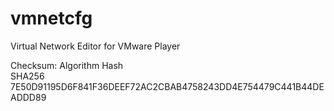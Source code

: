 # vmnetcfg
Virtual Network Editor for VMware Player

Checksum:
Algorithm       Hash                                                                                     
SHA256          7E50D91195D6F841F36DEEF72AC2CBAB4758243DD4E754479C441B44DEADDD89 
